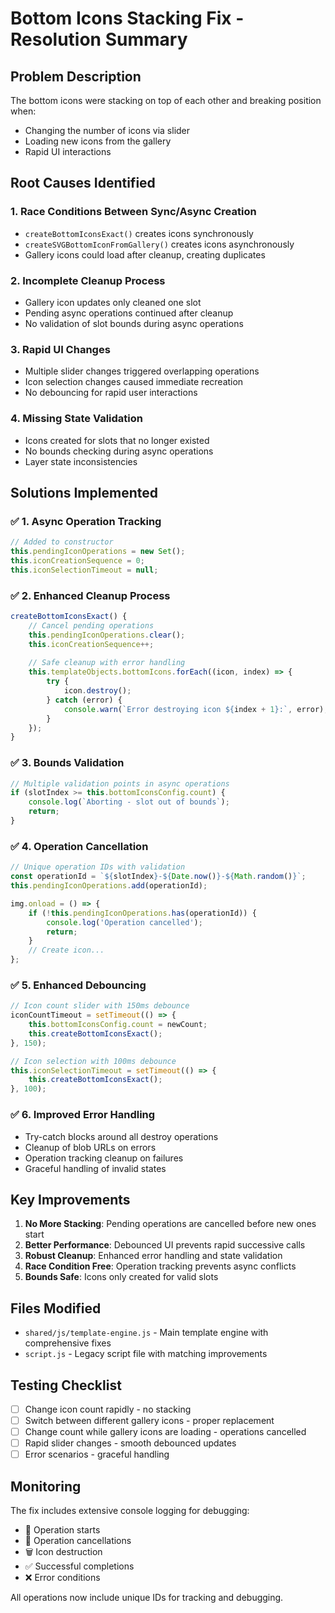 # Bottom Icons Stacking Fix - Resolution Summary

## Problem Description
The bottom icons were stacking on top of each other and breaking position when:
- Changing the number of icons via slider
- Loading new icons from the gallery
- Rapid UI interactions

## Root Causes Identified

### 1. **Race Conditions Between Sync/Async Creation**
- `createBottomIconsExact()` creates icons synchronously 
- `createSVGBottomIconFromGallery()` creates icons asynchronously
- Gallery icons could load after cleanup, creating duplicates

### 2. **Incomplete Cleanup Process**
- Gallery icon updates only cleaned one slot
- Pending async operations continued after cleanup
- No validation of slot bounds during async operations

### 3. **Rapid UI Changes**
- Multiple slider changes triggered overlapping operations
- Icon selection changes caused immediate recreation
- No debouncing for rapid user interactions

### 4. **Missing State Validation**
- Icons created for slots that no longer existed
- No bounds checking during async operations
- Layer state inconsistencies

## Solutions Implemented

### ✅ **1. Async Operation Tracking**
```javascript
// Added to constructor
this.pendingIconOperations = new Set();
this.iconCreationSequence = 0;
this.iconSelectionTimeout = null;
```

### ✅ **2. Enhanced Cleanup Process**
```javascript
createBottomIconsExact() {
    // Cancel pending operations
    this.pendingIconOperations.clear();
    this.iconCreationSequence++;
    
    // Safe cleanup with error handling
    this.templateObjects.bottomIcons.forEach((icon, index) => {
        try {
            icon.destroy();
        } catch (error) {
            console.warn(`Error destroying icon ${index + 1}:`, error);
        }
    });
}
```

### ✅ **3. Bounds Validation**
```javascript
// Multiple validation points in async operations
if (slotIndex >= this.bottomIconsConfig.count) {
    console.log(`Aborting - slot out of bounds`);
    return;
}
```

### ✅ **4. Operation Cancellation**
```javascript
// Unique operation IDs with validation
const operationId = `${slotIndex}-${Date.now()}-${Math.random()}`;
this.pendingIconOperations.add(operationId);

img.onload = () => {
    if (!this.pendingIconOperations.has(operationId)) {
        console.log('Operation cancelled');
        return;
    }
    // Create icon...
};
```

### ✅ **5. Enhanced Debouncing**
```javascript
// Icon count slider with 150ms debounce
iconCountTimeout = setTimeout(() => {
    this.bottomIconsConfig.count = newCount;
    this.createBottomIconsExact();
}, 150);

// Icon selection with 100ms debounce
this.iconSelectionTimeout = setTimeout(() => {
    this.createBottomIconsExact();
}, 100);
```

### ✅ **6. Improved Error Handling**
- Try-catch blocks around all destroy operations
- Cleanup of blob URLs on errors
- Operation tracking cleanup on failures
- Graceful handling of invalid states

## Key Improvements

1. **No More Stacking**: Pending operations are cancelled before new ones start
2. **Better Performance**: Debounced UI prevents rapid successive calls
3. **Robust Cleanup**: Enhanced error handling and state validation
4. **Race Condition Free**: Operation tracking prevents async conflicts
5. **Bounds Safe**: Icons only created for valid slots

## Files Modified

- `shared/js/template-engine.js` - Main template engine with comprehensive fixes
- `script.js` - Legacy script file with matching improvements

## Testing Checklist

- [ ] Change icon count rapidly - no stacking
- [ ] Switch between different gallery icons - proper replacement
- [ ] Change count while gallery icons are loading - operations cancelled
- [ ] Rapid slider changes - smooth debounced updates
- [ ] Error scenarios - graceful handling

## Monitoring

The fix includes extensive console logging for debugging:
- 🔄 Operation starts
- 🚫 Operation cancellations
- 🗑️ Icon destruction
- ✅ Successful completions
- ❌ Error conditions

All operations now include unique IDs for tracking and debugging. 